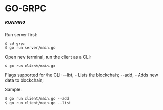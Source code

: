# GO-GRPC

##### RUNNING

Run server first:
```
$ cd grpc
$ go run server/main.go
```

Open new terminal, run the client as a CLI:
```
$ go run client/main.go
```

Flags supported for the CLI:
--list, - Lists the blockchain;
--add,  - Adds new data to blockchain;

Sample:
```
$ go run client/main.go --add
$ go run client/main.go --list
```